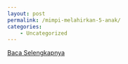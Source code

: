 ```yaml
---
layout: post
permalink: /mimpi-melahirkan-5-anak/
categories:
    - Uncategorized
---
```


[Baca Selengkapnya](/03)